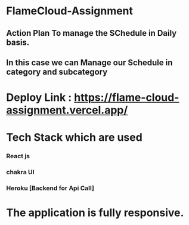 # FlameCloud-Assignment

## Action Plan To manage the SChedule in Daily basis.
## In this case we  can Manage our Schedule in category and subcategory 

# Deploy Link : https://flame-cloud-assignment.vercel.app/

# Tech Stack which are used 
### React js
### chakra UI
### Heroku [Backend for Api Call]


# The application is fully responsive.
